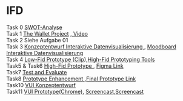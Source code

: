 # IFD
Task 0
<a href="https://yeram-in.github.io/IFD/task0.SWOT/#"> SWOT-Analyse</a>
<br>
Task 1
<a href="https://yeram-in.github.io/IFD/task1.TheWalletProject/The_Wallet_Project.pdf" target="_blank">The Wallet Project</a> ,<a href="https://yeram-in.github.io/IFD/task1.TheWalletProject/#"> Video</a>
<br>
Task 2 Siehe Aufgabe 01
<br>
Task 3 
<a href="https://yeram-in.github.io/IFD/task3.Interaktive_Datenvisualisierung/konzeptentwurf.pdf" target="_blank">Konzeptentwurf Interaktive Datenvisualisierung
</a>, <a href="https://yeram-in.github.io/IFD/task3.Interaktive_Datenvisualisierung/Moodboard.pdf" target="_blank">Moodboard Interaktive Datenvisualisierung
</a>
<br>
Task 4
<a href="https://yeram-in.github.io/IFD/task4.Low_Fid_Prototype/Low_Fid_Prototype.pdf" target="_blank">Low-Fid Prototype
</a>(<a href="https://yeram-in.github.io/IFD/task4.Low_Fid_Prototype/#">Clip</a>),<a href="https://yeram-in.github.io/IFD/task4.Low_Fid_Prototype/Figma_von_Yeram_In.pdf" target="_blank">High-Fid Prototyping Tools
</a>
<br>
Task5 & Task6
<a href="https://yeram-in.github.io/IFD/task5.task6.High_Fid_Prototype/task_5_6_HighFidPrototype.pdf" target="_blank">High-Fid Prototype
</a>, <a href="https://www.figma.com/proto/CB3JhlCmoDQstEH2bC3zWQ/High-Fid-Prototype?node-id=314%3A2&scaling=min-zoom">Figma Link</a>
<br>
Task7
<a href="https://yeram-in.github.io/IFD/task7.Test_And_Evaluate/Task7_Test_And_Evaluate.pdf" target="_blank">Test and Evaluate
</a>
<br>
Task8
<a href="https://yeram-in.github.io/IFD/task8.Enhancement/task8_Enhancement.pdf" target="_blank">Prototype Enhancement
</a>,<a href="https://www.figma.com/proto/W6c9aWbG3DbMUNByE7gxRz/Task-6-and-7-Final?node-id=314%3A2&scaling=min-zoom">Final Prototype Link</a>
<br>
Task10
<a href="https://yeram-in.github.io/IFD/task10.VUI_Konzept/Task10_VUI_Konzept.pdf" target="_blank">VUI Konzeptentwurf
</a>
<br>
Task11
<a href="https://cloud.protopie.io/p/4b668f7cc7/1?ui=false&mockup=false&touchHint=false&scaleToFit=false&cursorType=touch">VUI Prototype(Chrome)</a>,
<a href="https://youtu.be/PgKf7b7aiD0">Screencast</a>,<a href="https://yeram-in.github.io/IFD/task11.VUI_Prototype/#">Screencast</a>
